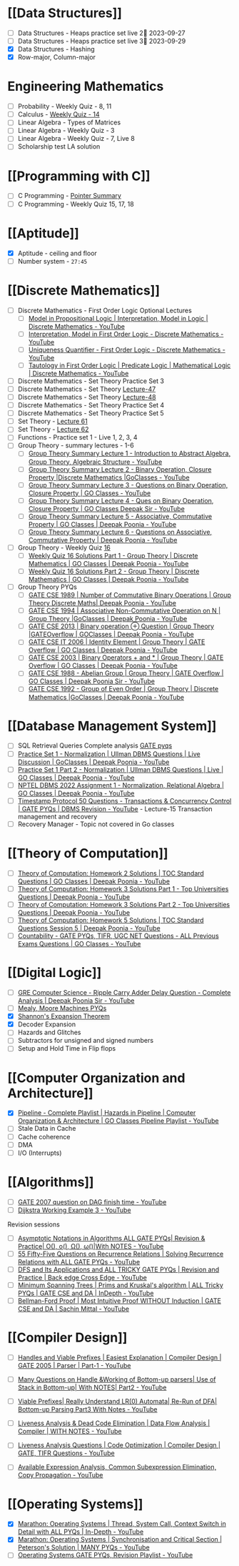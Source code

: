 # [[Data Structures]]

- [ ] Data Structures - Heaps practice set live 2📅 2023-09-27 
- [ ] Data Structures - Heaps practice set live 3📅 2023-09-29
- [x] Data Structures - Hashing
- [x] Row-major, Column-major

# Engineering Mathematics

- [ ] Probability - Weekly Quiz - 8, 11
- [ ] Calculus - [Weekly Quiz - 14](https://www.youtube.com/watch?v=6aIuj2b2J38)
- [ ] Linear Algebra - Types of Matrices
- [ ] Linear Algebra - Weekly Quiz - 3
- [ ] Linear Algebra - Weekly Quiz - 7, Live 8
- [ ] Scholarship test LA solution

# [[Programming with C]]

- [ ] C Programming - [Pointer Summary](https://www.youtube.com/playlist?list=PLIPZ2_p3RNHgJFMCeS5c13pREPXcoRkaZ)
- [ ] C Programming - Weekly Quiz 15, 17, 18

# [[Aptitude]]

- [x] Aptitude - ceiling and floor
- [ ] Number system - `27:45`

# [[Discrete Mathematics]]

- [ ] Discrete Mathematics - First Order Logic Optional Lectures
	- [ ] [Model in Propositional Logic | Interpretation, Model in Logic | Discrete Mathematics - YouTube](https://www.youtube.com/watch?v=12lUdO2mOp4)
	- [ ] [Interpretation, Model in First Order Logic - Discrete Mathematics - YouTube](https://www.youtube.com/watch?v=7cO0TMAQt5I)
	- [ ] [Uniqueness Quantifier - First Order Logic - Discrete Mathematics - YouTube](https://www.youtube.com/watch?v=6L9JtnKtgUc)
	- [ ] [Tautology in First Order Logic | Predicate Logic | Mathematical Logic | Discrete Mathematics - YouTube](https://www.youtube.com/watch?v=mhpBJ4BxXks)
- [ ] Discrete Mathematics - Set Theory Practice Set 3
- [ ] Discrete Mathematics - Set Theory [Lecture-47](https://www.youtube.com/watch?v=g0utoFh0yQQ)
- [ ] Discrete Mathematics - Set Theory [Lecture-48](https://www.youtube.com/watch?v=yqHGdWzeGeE)
- [ ] Discrete Mathematics - Set Theory Practice Set 4
- [ ] Discrete Mathematics - Set Theory Practice Set 5
- [ ] Set Theory - [Lecture 61](https://www.youtube.com/watch?v=5ia3SsbB7Ks)
- [ ] Set Theory - [Lecture 62](https://www.youtube.com/watch?v=aWJHVZDlGzQ)
- [ ] Functions - Practice set 1 - Live 1, 2, 3, 4
- [ ] Group Theory - summary lectures - 1-6
	- [ ] [Group Theory Summary Lecture 1 - Introduction to Abstract Algebra, Group Theory, Algebraic Structure - YouTube](https://www.youtube.com/watch?v=huQ3UPATWcY)
	- [ ] [Group Theory Summary Lecture 2 - Binary Operation, Closure Property |Discrete Mathematics |GoClasses - YouTube](https://www.youtube.com/watch?v=gKSjzfY17qE)
	- [ ] [Group Theory Summary Lecture 3 - Questions on Binary Operation, Closure Property | GO Classes - YouTube](https://www.youtube.com/watch?v=qZKWuy6O4fQ)
	- [ ] [Group Theory Summary Lecture 4 - Ques on Binary Operation, Closure Property | GO Classes Deepak Sir - YouTube](https://www.youtube.com/watch?v=CZ32gw6h6kw)
	- [ ] [Group Theory Summary Lecture 5 - Associative, Commutative Property | GO Classes | Deepak Poonia - YouTube](https://www.youtube.com/watch?v=3Vf_61ZLn2w)
	- [ ] [Group Theory Summary Lecture 6 - Questions on Associative, Commutative Property | Deepak Poonia - YouTube](https://www.youtube.com/watch?v=rcY0-Tp47uY)
- [ ] Group Theory - Weekly Quiz [16](https://gateoverflow.in/exam/476/go-classes-2024-weekly-quiz-16-group-theory)
	- [ ] [Weekly Quiz 16 Solutions Part 1 - Group Theory | Discrete Mathematics | GO Classes | Deepak Poonia - YouTube](https://www.youtube.com/watch?v=EPtNtFjjnm4&list=PLIPZ2_p3RNHjUd2BHqInF3wwZ5kF4Yk6h&index=11)
	- [ ] [Weekly Quiz 16 Solutions Part 2 - Group Theory | Discrete Mathematics | GO Classes | Deepak Poonia - YouTube](https://www.youtube.com/watch?v=uCTA_ZU9zks&list=PLIPZ2_p3RNHjUd2BHqInF3wwZ5kF4Yk6h&index=11)
- [ ] Group Theory PYQs
	- [ ] [GATE CSE 1989 | Number of Commutative Binary Operations | Group Theory Discrete Maths| Deepak Poonia - YouTube](https://www.youtube.com/watch?v=tWS2SlFHg7U)
	- [ ] [GATE CSE 1994 | Associative Non-Commutative Operation on N | Group Theory |GoClasses | Deepak Poonia - YouTube](https://www.youtube.com/watch?v=gwQ-K3oHtS0)
	- [ ] [GATE CSE 2013 | Binary operation ⊕ Question | Group Theory |GATEOverflow | GOClasses | Deepak Poonia - YouTube](https://www.youtube.com/watch?v=rVWTU8gwpss)
	- [ ] [GATE CSE IT 2006 | Identity Element | Group Theory | GATE Overflow | GO Classes | Deepak Poonia - YouTube](https://www.youtube.com/watch?v=qyRRNRxvsjQ)
	- [ ] [GATE CSE 2003 | Binary Operators + and \* | Group Theory | GATE Overflow | GO Classes | Deepak Poonia - YouTube](https://www.youtube.com/watch?v=y31SYpVjp7E)
	- [ ] [GATE CSE 1988 - Abelian Group | Group Theory | GATE Overflow | GO Classes | Deepak Poonia Sir - YouTube](https://www.youtube.com/watch?v=cmO6Wq0uzNQ)
	- [ ] [GATE CSE 1992 - Group of Even Order | Group Theory | Discrete Mathematics |GoClasses | Deepak Poonia - YouTube](https://www.youtube.com/watch?v=Ewdz0FQJ14w)

# [[Database Management System]]

- [ ] SQL Retrieval Queries Complete analysis [GATE pyqs](https://www.youtube.com/watch?v=zb6vXpZVo1E)
- [ ] [Practice Set 1 - Normalization | Ullman DBMS Questions | Live Discussion | GoClasses | Deepak Poonia - YouTube](https://www.youtube.com/watch?v=2dAWjK4JVco)
- [ ] [Practice Set 1 Part 2 - Normalization | Ullman DBMS Questions | Live | GO Classes | Deepak Poonia - YouTube](https://www.youtube.com/watch?v=EU5O_8wH3Xw)
- [ ] [NPTEL DBMS 2022 Assignment 1 - Normalization, Relational Algebra | GO Classes | Deepak Poonia - YouTube](https://www.youtube.com/watch?v=jp-9OeD-6qw)
- [ ] [Timestamp Protocol 50 Questions - Transactions & Concurrency Control | GATE PYQs | DBMS Revision - YouTube](https://www.youtube.com/watch?v=gM76xs2NEgE) - Lecture-15 Transaction management and recovery
- [ ] Recovery Manager - Topic not covered in Go classes

# [[Theory of Computation]]

- [ ] [Theory of Computation: Homework 2 Solutions | TOC Standard Questions | GO Classes | Deepak Poonia - YouTube](https://www.youtube.com/watch?v=BYnZ6T2bHJI&list=PLIPZ2_p3RNHhXeEdbXsi34ePvUjL8I-Q9&index=6)
- [ ] [Theory of Computation: Homework 3 Solutions Part 1 - Top Universities Questions | Deepak Poonia - YouTube](https://www.youtube.com/watch?v=hTUGFT5WzTM&list=PLIPZ2_p3RNHhXeEdbXsi34ePvUjL8I-Q9&index=8)
- [ ] [Theory of Computation: Homework 3 Solutions Part 2 - Top Universities Questions | Deepak Poonia - YouTube](https://www.youtube.com/watch?v=A2KRjA7FvXw&list=PLIPZ2_p3RNHhXeEdbXsi34ePvUjL8I-Q9&index=34)
- [ ] [Theory of Computation: Homework 5 Solutions | TOC Standard Questions Session 5 | Deepak Poonia - YouTube](https://www.youtube.com/watch?v=pIm7BPt-bJ4&list=PLIPZ2_p3RNHhXeEdbXsi34ePvUjL8I-Q9&index=14)
- [ ] [Countability - GATE PYQs, TIFR, UGC NET Questions - ALL Previous Exams Questions | GO Classes - YouTube](https://www.youtube.com/watch?v=fl8Z3oM2EJk&list=PLIPZ2_p3RNHgXosiQv-gL1PvJkcHokW1p&index=8)

# [[Digital Logic]]

- [ ] [GRE Computer Science - Ripple Carry Adder Delay Question - Complete Analysis | Deepak Poonia Sir - YouTube](https://www.youtube.com/watch?v=O-ymWW0ZH9o)
- [ ] [Mealy, Moore Machines PYQs](https://www.youtube.com/playlist?list=PLIPZ2_p3RNHjd6P9g6XoUm8E33CsUBqDv) 
- [x] [Shannon's Expansion Theorem](file:///media/menosuno/OS/GATE'24/Go-classes/DL-24/IOWA-notes-2018/22_Decoders_and_Encoders.pdf)
- [x] Decoder Expansion
- [ ] Hazards and Glitches
- [ ] Subtractors for unsigned and signed numbers
- [ ] Setup and Hold Time in Flip flops

# [[Computer Organization and Architecture]]

- [x] [Pipeline - Complete Playlist | Hazards in Pipeline | Computer Organization & Architecture | GO Classes Pipeline Playlist - YouTube](https://www.youtube.com/playlist?list=PLIPZ2_p3RNHhs9DfAY9ry6XbjGn7ZumZ8)
- [ ] Stale Data in Cache
- [ ] Cache coherence
- [ ] DMA
- [ ] I/O (Interrupts)

# [[Algorithms]]

- [ ] [GATE 2007 question on DAG finish time - YouTube](https://www.youtube.com/watch?v=rpI-7pWguKo)
- [ ] [Dijkstra Working Example 3 - YouTube](https://www.youtube.com/watch?v=MiN5p_Z0-rA)

Revision sessions
- [ ] [Asymptotic Notations in Algorithms ALL GATE PYQs| Revision & Practice| O(), o(), Ω(), ω()|With NOTES - YouTube](https://www.youtube.com/watch?v=-l0Gy_i47NE)
- [ ] [55 Fifty-Five Questions on Recurrence Relations | Solving Recurrence Relations with ALL GATE PYQs - YouTube](https://www.youtube.com/watch?v=cjO6uo8rBbE)
- [ ] [DFS and Its Applications and ALL TRICKY GATE PYQs | Revision and Practice | Back edge Cross Edge - YouTube](https://www.youtube.com/watch?v=ZPNwt6SUvr8)
- [ ] [Minimum Spanning Trees | Prims and Kruskal's algorithm | ALL Tricky PYQs | GATE CSE and DA | InDepth - YouTube](https://www.youtube.com/watch?v=W2eDnCoCTuc&lc=UgwJdOhWDhs16teZNLt4AaABAg)
- [ ] [Bellman-Ford Proof | Most Intuitive Proof WITHOUT Induction | GATE CSE and DA | Sachin Mittal - YouTube](https://www.youtube.com/watch?v=lNIqzVbuXtk)

# [[Compiler Design]]

- [ ] [Handles and Viable Prefixes | Easiest Explanation | Compiler Design | GATE 2005 | Parser | Part-1 - YouTube](https://www.youtube.com/watch?v=0q1BEXFUaBE&feature=youtu.be)
- [ ] [Many Questions on Handle &Working of Bottom-up parsers| Use of Stack in Bottom-up| With NOTES| Part2 - YouTube](https://www.youtube.com/watch?v=G5FhkCA3BNU)
- [ ] [Viable Prefixes| Really Understand LR(0) Automata| Re-Run of DFA| Bottom-up Parsing Part3 With Notes - YouTube](https://www.youtube.com/watch?v=-riQPRUySTo&t=0s)

- [ ] [Liveness Analysis & Dead Code Elimination | Data Flow Analysis | Compiler | WITH NOTES - YouTube](https://www.youtube.com/watch?v=rEFJvITxAM0)
- [ ] [Liveness Analysis Questions | Code Optimization | Compiler Design | GATE, TIFR Questions - YouTube](https://www.youtube.com/watch?v=AI1Fsi-nvik)
- [ ] [Available Expression Analysis, Common Subexpression Elimination, Copy Propagation - YouTube](https://www.youtube.com/watch?v=oBAqib3LDi4)

# [[Operating Systems]]

- [x] [Marathon: Operating Systems | Thread, System Call, Context Switch in Detail with ALL PYQs | In-Depth - YouTube](https://www.youtube.com/watch?v=Ywqjv0_uh0U)
- [x] [Marathon: Operating Systems | Synchronisation and Critical Section | Peterson's Solution | MANY PYQs - YouTube](https://www.youtube.com/watch?v=89t-X0SdWw0)
- [ ] [Operating Systems GATE PYQs, Revision Playlist - YouTube](https://www.youtube.com/playlist?list=PLIPZ2_p3RNHixlIaarIXGPy-eggJQMxd_)
